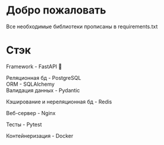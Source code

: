 # Добро пожаловать

Все необходимые библиотеки прописаны в requirements.txt

# Стэк  

Framework - FastAPI 💫  

Реляционная бд - PostgreSQL  
ORM - SQLAlchemy  
Валидация данных - Pydantic  

Кэширование и нереляционная бд - Redis  

Веб-сервер - Nginx  

Тесты - Pytest  

Контейнеризация - Docker 


